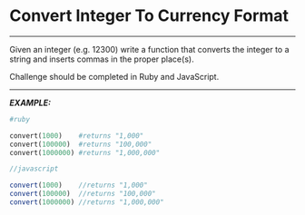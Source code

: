# Convert Integer To Currency Format

------

Given an integer (e.g. 12300) write a function that converts the integer to a string and inserts commas in the proper place(s).

Challenge should be completed in Ruby and JavaScript.

------

***EXAMPLE:***

``` ruby
#ruby

convert(1000)    #returns "1,000"
convert(100000)  #returns "100,000"
convert(1000000) #returns "1,000,000"
```

``` javascript
//javascript

convert(1000)    //returns "1,000"
convert(100000)  //returns "100,000"
convert(1000000) //returns "1,000,000"

```

